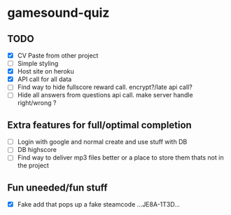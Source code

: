 # gamesound-quiz

## TODO

* [X] CV Paste from other project
* [ ] Simple styling
* [X] Host site on heroku
* [X] API call for all data
* [ ] Find way to hide fullscore reward call. encrypt?/late api call?
* [ ] Hide all answers from questions api call. make server handle right/wrong ?

## Extra features for full/optimal completion
* [ ] Login with google and normal create and use stuff with DB
* [ ] DB highscore
* [ ] Find way to deliver mp3 files better or a place to store them thats not in the project

## Fun uneeded/fun stuff
* [X] Fake add that pops up a fake steamcode ...JE8A-1T3D...
